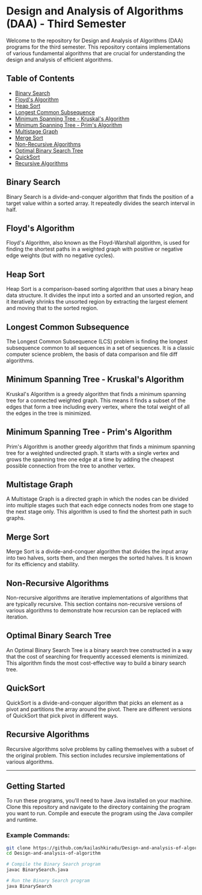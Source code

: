 # Design and Analysis of Algorithms (DAA) - Third Semester

Welcome to the repository for Design and Analysis of Algorithms (DAA) programs for the third semester. This repository contains implementations of various fundamental algorithms that are crucial for understanding the design and analysis of efficient algorithms.

## Table of Contents

- [Binary Search](#binary-search)
- [Floyd's Algorithm](#floyds-algorithm)
- [Heap Sort](#heap-sort)
- [Longest Common Subsequence](#longest-common-subsequence)
- [Minimum Spanning Tree - Kruskal's Algorithm](#minimum-spanning-tree---kruskals-algorithm)
- [Minimum Spanning Tree - Prim's Algorithm](#minimum-spanning-tree---prims-algorithm)
- [Multistage Graph](#multistage-graph)
- [Merge Sort](#merge-sort)
- [Non-Recursive Algorithms](#non-recursive-algorithms)
- [Optimal Binary Search Tree](#optimal-binary-search-tree)
- [QuickSort](#quicksort)
- [Recursive Algorithms](#recursive-algorithms)

## Binary Search

Binary Search is a divide-and-conquer algorithm that finds the position of a target value within a sorted array. It repeatedly divides the search interval in half.

## Floyd's Algorithm

Floyd's Algorithm, also known as the Floyd-Warshall algorithm, is used for finding the shortest paths in a weighted graph with positive or negative edge weights (but with no negative cycles).

## Heap Sort

Heap Sort is a comparison-based sorting algorithm that uses a binary heap data structure. It divides the input into a sorted and an unsorted region, and it iteratively shrinks the unsorted region by extracting the largest element and moving that to the sorted region.

## Longest Common Subsequence

The Longest Common Subsequence (LCS) problem is finding the longest subsequence common to all sequences in a set of sequences. It is a classic computer science problem, the basis of data comparison and file diff algorithms.

## Minimum Spanning Tree - Kruskal's Algorithm

Kruskal's Algorithm is a greedy algorithm that finds a minimum spanning tree for a connected weighted graph. This means it finds a subset of the edges that form a tree including every vertex, where the total weight of all the edges in the tree is minimized.

## Minimum Spanning Tree - Prim's Algorithm

Prim's Algorithm is another greedy algorithm that finds a minimum spanning tree for a weighted undirected graph. It starts with a single vertex and grows the spanning tree one edge at a time by adding the cheapest possible connection from the tree to another vertex.

## Multistage Graph

A Multistage Graph is a directed graph in which the nodes can be divided into multiple stages such that each edge connects nodes from one stage to the next stage only. This algorithm is used to find the shortest path in such graphs.

## Merge Sort

Merge Sort is a divide-and-conquer algorithm that divides the input array into two halves, sorts them, and then merges the sorted halves. It is known for its efficiency and stability.

## Non-Recursive Algorithms

Non-recursive algorithms are iterative implementations of algorithms that are typically recursive. This section contains non-recursive versions of various algorithms to demonstrate how recursion can be replaced with iteration.

## Optimal Binary Search Tree

An Optimal Binary Search Tree is a binary search tree constructed in a way that the cost of searching for frequently accessed elements is minimized. This algorithm finds the most cost-effective way to build a binary search tree.

## QuickSort

QuickSort is a divide-and-conquer algorithm that picks an element as a pivot and partitions the array around the pivot. There are different versions of QuickSort that pick pivot in different ways.

## Recursive Algorithms

Recursive algorithms solve problems by calling themselves with a subset of the original problem. This section includes recursive implementations of various algorithms.

---
## Getting Started

To run these programs, you'll need to have Java installed on your machine. Clone this repository and navigate to the directory containing the program you want to run. Compile and execute the program using the Java compiler and runtime.

### Example Commands:

```bash
git clone https://github.com/kailashkiradu/Design-and-analysis-of-algorithm.git
cd Design-and-analysis-of-algorithm

# Compile the Binary Search program
javac BinarySearch.java

# Run the Binary Search program
java BinarySearch

